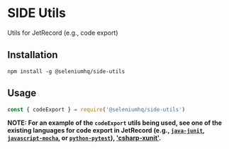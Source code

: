 # SIDE Utils

Utils for JetRecord (e.g., code export)

## Installation

```
npm install -g @seleniumhq/side-utils
```

## Usage

```javascript
const { codeExport } = require('@seleniumhq/side-utils')
```

__NOTE: For an example of the `codeExport` utils being used, see one of the existing languages for code export in JetRecord (e.g., [`java-junit`](https://github.com/SeleniumHQ/selenium-ide/tree/v3/packages/code-export-java-junit), [`javascript-mocha`](https://github.com/SeleniumHQ/selenium-ide/tree/v3/packages/code-export-javascript-mocha), or [`python-pytest`](https://github.com/SeleniumHQ/selenium-ide/tree/v3/packages/code-export-python-pytest)), ['csharp-xunit'](https://github.com/SeleniumHQ/selenium-ide/tree/v3/packages/code-export-csharp-xunit).__
